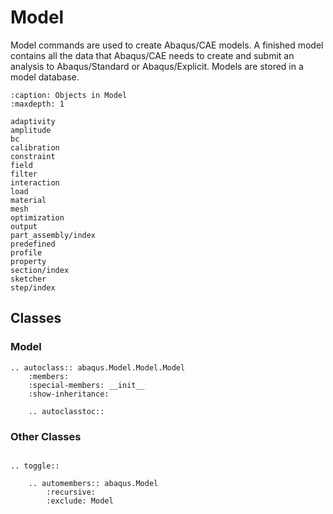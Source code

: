 # Model

Model commands are used to create Abaqus/CAE models. A finished model contains all the data that Abaqus/CAE needs to create and submit an analysis to Abaqus/Standard or Abaqus/Explicit. Models are stored in a model database.

```{toctree}
:caption: Objects in Model
:maxdepth: 1

adaptivity
amplitude
bc
calibration
constraint
field
filter
interaction
load
material
mesh
optimization
output
part_assembly/index
predefined
profile
property
section/index
sketcher
step/index
```

## Classes

### Model

```{eval-rst}
.. autoclass:: abaqus.Model.Model.Model
    :members:
    :special-members: __init__
    :show-inheritance:

    .. autoclasstoc::
```

### Other Classes

```{eval-rst}

.. toggle::

    .. automembers:: abaqus.Model
        :recursive:
        :exclude: Model
```
